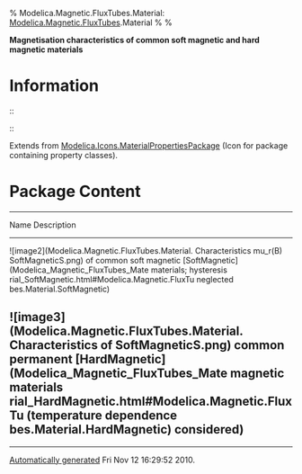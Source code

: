 % Modelica.Magnetic.FluxTubes.Material:
  [Modelica.Magnetic.FluxTubes](Modelica_Magnetic_FluxTubes.html#Modelica.Magnetic.FluxTubes).Material
% 
% 

**Magnetisation characteristics of common soft magnetic and hard
magnetic materials**

Information
===========

::

::

Extends from
[Modelica.Icons.MaterialPropertiesPackage](Modelica_Icons_MaterialPropertiesPackage.html#Modelica.Icons.MaterialPropertiesPackage)
(Icon for package containing property classes).

Package Content
===============

  ------------------------------------------------------------------------
  Name                                            Description
  ----------------------------------------------- ------------------------
  ![image2](Modelica.Magnetic.FluxTubes.Material. Characteristics mu\_r(B)
  SoftMagneticS.png)                              of common soft magnetic
  [SoftMagnetic](Modelica_Magnetic_FluxTubes_Mate materials; hysteresis
  rial_SoftMagnetic.html#Modelica.Magnetic.FluxTu neglected
  bes.Material.SoftMagnetic)                      

  ![image3](Modelica.Magnetic.FluxTubes.Material. Characteristics of
  SoftMagneticS.png)                              common permanent
  [HardMagnetic](Modelica_Magnetic_FluxTubes_Mate magnetic materials
  rial_HardMagnetic.html#Modelica.Magnetic.FluxTu (temperature dependence
  bes.Material.HardMagnetic)                      considered)
  ------------------------------------------------------------------------

* * * * *

[Automatically generated](http://www.3ds.com/) Fri Nov 12 16:29:52 2010.
